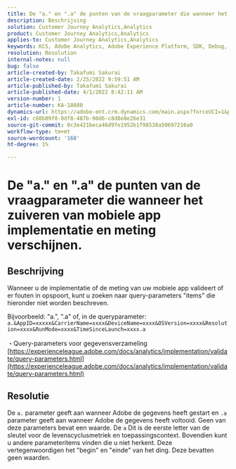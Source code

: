 ```yaml
---
title: De "a." en ".a" de punten van de vraagparameter die wanneer het zuiveren van mobiele app implementatie en meting verschijnen.
description: Beschrijving
solution: Customer Journey Analytics,Analytics
product: Customer Journey Analytics,Analytics
applies-to: Customer Journey Analytics,Analytics
keywords: KCS, Adobe Analytics, Adobe Experience Platform, SDK, Debug, Query-parameters
resolution: Resolution
internal-notes: null
bug: false
article-created-by: Takafumi Sakurai
article-created-date: 2/25/2022 9:59:51 AM
article-published-by: Takafumi Sakurai
article-published-date: 4/1/2022 8:42:11 AM
version-number: 1
article-number: KA-18080
dynamics-url: https://adobe-ent.crm.dynamics.com/main.aspx?forceUCI=1&pagetype=entityrecord&etn=knowledgearticle&id=8e2808ab-2196-ec11-b400-000d3a58ba2e
exl-id: c60b09f8-8df8-487b-90d6-c8d8e8e26e31
source-git-commit: 0c3e421beca46d9fe1952b1f98538a50697216a0
workflow-type: tm+mt
source-wordcount: '168'
ht-degree: 1%

---
```


# De &quot;a.&quot; en &quot;.a&quot; de punten van de vraagparameter die wanneer het zuiveren van mobiele app implementatie en meting verschijnen.

## Beschrijving


Wanneer u de implementatie of de meting van uw mobiele app valideert of er fouten in opspoort, kunt u zoeken naar query-parameters &quot;items&quot; die hieronder niet worden beschreven.

Bijvoorbeeld: &quot;a.&quot;, &quot;.a&quot; of, in de queryparameter: `a.&AppID=xxxxx&CarrierName=xxxx&DeviceName=xxxx&OSVersion=xxxx&Resolution=xxxx&RunMode=xxxx&TimeSinceLaunch=xxxx.a `

・Query-parameters voor gegevensverzameling
[https://experienceleague.adobe.com/docs/analytics/implementation/validate/query-parameters.html](https://experienceleague.adobe.com/docs/analytics/implementation/validate/query-parameters.html)




## Resolutie


De `a.` parameter geeft aan wanneer Adobe de gegevens heeft gestart en `.a` parameter geeft aan wanneer Adobe de gegevens heeft voltooid. Geen van deze parameters bevat een waarde. De `a` Dit is de eerste letter van de sleutel voor de levenscyclusmetriek en toepassingscontext. Bovendien kunt u andere parameteritems vinden die u niet herkent. Deze vertegenwoordigen het &quot;begin&quot; en &quot;einde&quot; van het ding. Deze bevatten geen waarden.
